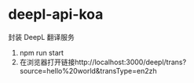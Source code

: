 # deepl-api-koa
封装 DeepL 翻译服务

1. npm run start
2. 在浏览器打开链接http://localhost:3000/deepl/trans?source=hello%20world&transType=en2zh
